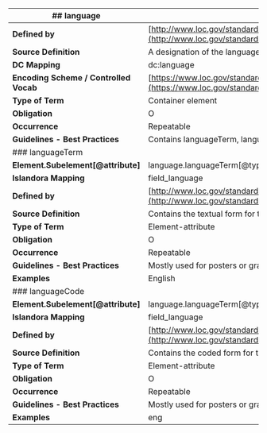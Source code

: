 | ## **language**                        |                                                                                                                                                  |
| -------------------------------------- | ------------------------------------------------------------------------------------------------------------------------------------------------ |
| **Defined by**                         | [http://www.loc.gov/standards/mods/userguide/language.html](http://www.loc.gov/standards/mods/userguide/language.html)                           |
| **Source Definition**                  | A designation of the language in which the content of a resource is expressed.                                                                   |
| **DC Mapping**                         | dc:language                                                                                                                                      |
| **Encoding Scheme / Controlled Vocab** | [https://www.loc.gov/standards/iso639-2/php/code_list.php](https://www.loc.gov/standards/iso639-2/php/code_list.php) - ISO 639-2b                |
| **Type of Term**                       | Container element                                                                                                                                |
| **Obligation**                         | O                                                                                                                                                |
| **Occurrence**                         | Repeatable                                                                                                                                       |
| **Guidelines - Best Practices**        | Contains languageTerm, languageCode                                                                                                              |
| ### languageTerm                       |                                                                                                                                                  |
| **Element.Subelement[@attribute]**     | language.languageTerm[@type="text"]                                                                                                              |
| **Islandora Mapping  <br>**            | field_language                                                                                                                                   |
| **Defined by**                         | [http://www.loc.gov/standards/mods/userguide/language.html#languageterm](http://www.loc.gov/standards/mods/userguide/language.html#languageterm) |
| **Source Definition**                  | Contains the textual form for the language of the content of the resource.                                                                       |
| **Type of Term**                       | Element-attribute                                                                                                                                |
| **Obligation**                         | O                                                                                                                                                |
| **Occurrence**                         | Repeatable                                                                                                                                       |
| **Guidelines - Best Practices**        | Mostly used for posters or graphics containing text.                                                                                             |
| **Examples**                           | English                                                                                                                                          |
| ### languageCode                       |                                                                                                                                                  |
| **Element.Subelement[@attribute]**     | language.languageTerm[@type="code"]                                                                                                              |
| **Islandora Mapping  <br>**            | field_language                                                                                                                                   |
| **Defined by**                         | [http://www.loc.gov/standards/mods/userguide/language.html#languageterm](http://www.loc.gov/standards/mods/userguide/language.html#languageterm) |
| **Source Definition**                  | Contains the coded form for the language of the content of the resource.                                                                         |
| **Type of Term**                       | Element-attribute                                                                                                                                |
| **Obligation**                         | O                                                                                                                                                |
| **Occurrence**                         | Repeatable                                                                                                                                       |
| **Guidelines - Best Practices**        | Mostly used for posters or graphics containing text.                                                                                             |
| **Examples**                           | eng                                                                                                                                              |